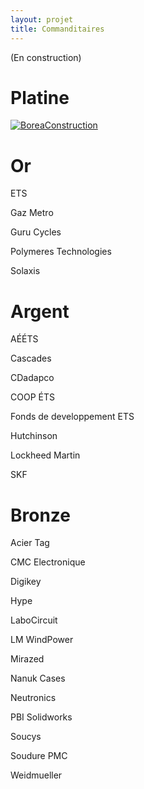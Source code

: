 ```yaml
---
layout: projet
title: Commanditaires
---
```


(En construction)


Platine
==

<a href="http://www.boreaconstruction.com">
<img borders="0" src="http://www.cad-jobs.ca/photo_view_logo_big.php?employer=285" alt="BoreaConstruction"></a>



Or
==
ETS

Gaz Metro

Guru Cycles

Polymeres Technologies

Solaxis


Argent
======
AÉÉTS

Cascades

CDadapco

COOP ÉTS

Fonds de developpement ETS

Hutchinson

Lockheed Martin

SKF


Bronze
======
Acier Tag

CMC Electronique

Digikey

Hype

LaboCircuit

LM WindPower

Mirazed

Nanuk Cases

Neutronics

PBI Solidworks

Soucys

Soudure PMC

Weidmueller
